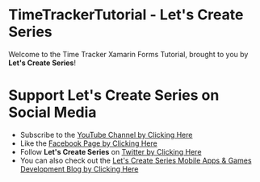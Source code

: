 # TimeTrackerTutorial - Let's Create Series
Welcome to the Time Tracker Xamarin Forms Tutorial, brought to you by __Let's Create Series__!

# Support Let's Create Series on Social Media
- Subscribe to the [YouTube Channel by Clicking Here](https://www.youtube.com/channel/UCTPT0XDuOQFv-DzXEfj_nGQ/)
- Like the [Facebook Page by Clicking Here](https://www.facebook.com/LetsCreateSeries)
- Follow __Let's Create Series__ on [Twitter by Clicking Here](https://twitter.com/LetsCre8Series)
- You can also check out the [Let's Create Series Mobile Apps & Games Development Blog by Clicking Here](https://letscreateseries.com)
